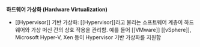 **하드웨어 가상화 (Hardware Virtualization)**
- [[Hypervisor]] 기반 가상화: [[Hypervisor]]라고 불리는 소프트웨어 계층이 하드웨어와 가상 머신 간의 상호 작용을 관리함. 예를 들어 [[VMware]] [[vSphere]], Microsoft Hyper-V, Xen 등이 Hypervisor 기반 가상화를 지원함
